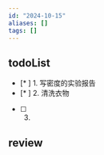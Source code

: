```yaml
---
id: "2024-10-15"
aliases: []
tags: []
---
```


## todoList
- [* ]  1. 写密度的实验报告
- [* ]  2. 清洗衣物
- [ ]  3.

## review
